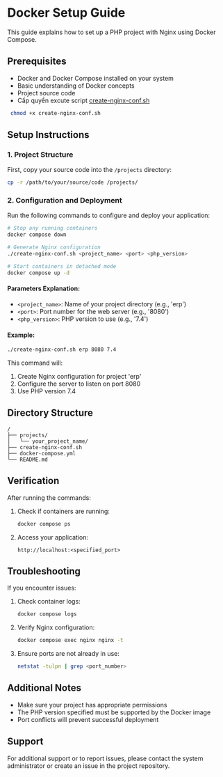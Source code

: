 # Docker Setup Guide

This guide explains how to set up a PHP project with Nginx using Docker Compose.

## Prerequisites

- Docker and Docker Compose installed on your system
- Basic understanding of Docker concepts
- Project source code
- Cấp quyền excute script [create-nginx-conf.sh](./create-nginx-conf.sh)
 ```bash
  chmod +x create-nginx-conf.sh
 ```

## Setup Instructions

### 1. Project Structure

First, copy your source code into the `/projects` directory:
```bash
cp -r /path/to/your/source/code /projects/
```

### 2. Configuration and Deployment

Run the following commands to configure and deploy your application:

```bash
# Stop any running containers
docker compose down

# Generate Nginx configuration
./create-nginx-conf.sh <project_name> <port> <php_version>

# Start containers in detached mode
docker compose up -d
```

#### Parameters Explanation:
- `<project_name>`: Name of your project directory (e.g., 'erp')
- `<port>`: Port number for the web server (e.g., '8080')
- `<php_version>`: PHP version to use (e.g., '7.4')

#### Example:
```bash
./create-nginx-conf.sh erp 8080 7.4
```

This command will:
1. Create Nginx configuration for project 'erp'
2. Configure the server to listen on port 8080
3. Use PHP version 7.4

## Directory Structure

```
/
├── projects/
│   └── your_project_name/
├── create-nginx-conf.sh
├── docker-compose.yml
└── README.md
```

## Verification

After running the commands:
1. Check if containers are running:
   ```bash
   docker compose ps
   ```

2. Access your application:
   ```
   http://localhost:<specified_port>
   ```

## Troubleshooting

If you encounter issues:

1. Check container logs:
   ```bash
   docker compose logs
   ```

2. Verify Nginx configuration:
   ```bash
   docker compose exec nginx nginx -t
   ```

3. Ensure ports are not already in use:
   ```bash
   netstat -tulpn | grep <port_number>
   ```

## Additional Notes

- Make sure your project has appropriate permissions
- The PHP version specified must be supported by the Docker image
- Port conflicts will prevent successful deployment

## Support

For additional support or to report issues, please contact the system administrator or create an issue in the project repository.